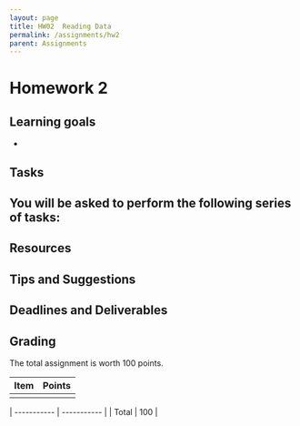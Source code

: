 ```yaml
---
layout: page
title: HW02  Reading Data
permalink: /assignments/hw2
parent: Assignments
---
```


# Homework 2


## Learning goals
- 

## Tasks

You will be asked to perform the following series of tasks:
- 


## Resources

## Tips and Suggestions


## Deadlines and Deliverables


## Grading
The total assignment is worth 100 points.

| Item        | Points      |
| ----------- | ----------- |
|  |      |

| ----------- | ----------- |
| Total       | 100         |